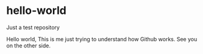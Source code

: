 # hello-world
Just a test repository

Hello world,
This is me just trying to understand how Github works. See you on the other side.

